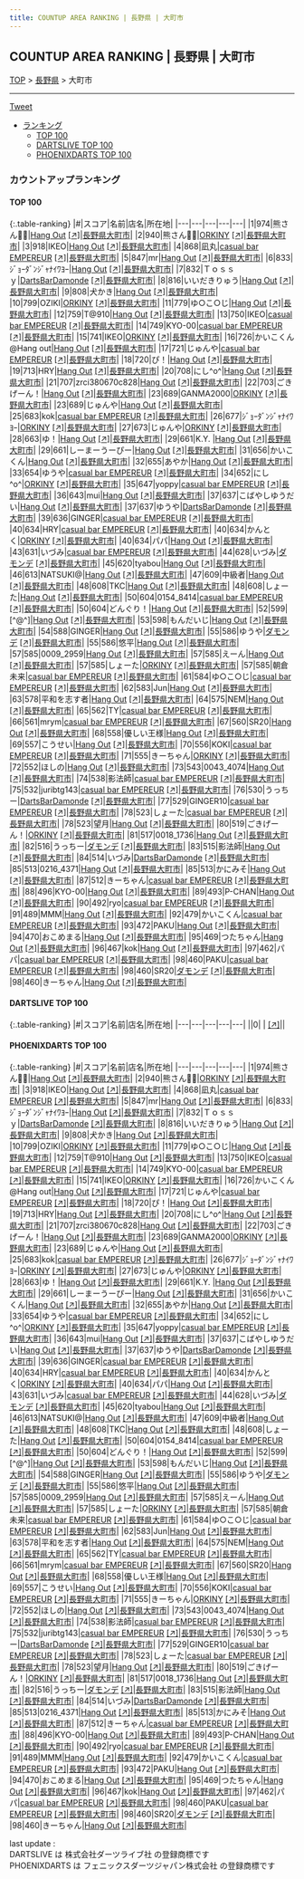 ```yaml
---
title: COUNTUP AREA RANKING | 長野県 | 大町市
---
```

## COUNTUP AREA RANKING | 長野県 | 大町市

[TOP](/darts/rank/) > [長野県](/darts/rank/長野県/) > 大町市

___

<a href="https://twitter.com/share?ref_src=twsrc%5Etfw" data-text="COUNTUP AREA RANKING | 長野県大町市" class="twitter-share-button" data-hashtags="DARTSLIVE,PHOENIXDARTS,darts,ダーツ" data-show-count="false">Tweet</a>

* [ランキング](#カウントアップランキング)
    * [TOP 100](#top-100)
    * [DARTSLIVE TOP 100](#dartslive-top-100)
    * [PHOENIXDARTS TOP 100](#phoenixdarts-top-100)

### カウントアップランキング

#### TOP 100



{:.table-ranking}
|#|スコア|名前|店名|所在地|
|---|---|---|---|---|
|1|974|<span class="rank-name-pd">熊さん🐼🐾</span>|<a href="/darts/rank/shops/82305.html">Hang Out</a> <a href="https://vs.phoenixdarts.com/jp/shop/shopDetailInfo/s_82305?s_seq=82305">[↗]</a>|<a href="/darts/rank/長野県/大町市">長野県大町市</a>|
|2|940|<span class="rank-name-pd">熊さん🐼🐾</span>|<a href="/darts/rank/shops/82305.html">ORKINY</a> <a href="https://vs.phoenixdarts.com/jp/shop/shopDetailInfo/s_82305?s_seq=82305">[↗]</a>|<a href="/darts/rank/長野県/大町市">長野県大町市</a>|
|3|918|<span class="rank-name-pd">IKEO</span>|<a href="/darts/rank/shops/82305.html">Hang Out</a> <a href="https://vs.phoenixdarts.com/jp/shop/shopDetailInfo/s_82305?s_seq=82305">[↗]</a>|<a href="/darts/rank/長野県/大町市">長野県大町市</a>|
|4|868|<span class="rank-name-pd">凪丸</span>|<a href="/darts/rank/shops/88923.html">casual bar EMPEREUR</a> <a href="https://vs.phoenixdarts.com/jp/shop/shopDetailInfo/s_88923?s_seq=88923">[↗]</a>|<a href="/darts/rank/長野県/大町市">長野県大町市</a>|
|5|847|<span class="rank-name-pd">mr</span>|<a href="/darts/rank/shops/82305.html">Hang Out</a> <a href="https://vs.phoenixdarts.com/jp/shop/shopDetailInfo/s_82305?s_seq=82305">[↗]</a>|<a href="/darts/rank/長野県/大町市">長野県大町市</a>|
|6|833|<span class="rank-name-pd">ｼﾞｮｰﾀﾞﾝｼﾞｬﾅｲﾜﾖｰ</span>|<a href="/darts/rank/shops/82305.html">Hang Out</a> <a href="https://vs.phoenixdarts.com/jp/shop/shopDetailInfo/s_82305?s_seq=82305">[↗]</a>|<a href="/darts/rank/長野県/大町市">長野県大町市</a>|
|7|832|<span class="rank-name-pd">Ｔｏｓｓｙ</span>|<a href="/darts/rank/shops/8681.html">DartsBarDamonde</a> <a href="https://vs.phoenixdarts.com/jp/shop/shopDetailInfo/s_8681?s_seq=8681">[↗]</a>|<a href="/darts/rank/長野県/大町市">長野県大町市</a>|
|8|816|<span class="rank-name-pd">いいだきりゅう</span>|<a href="/darts/rank/shops/82305.html">Hang Out</a> <a href="https://vs.phoenixdarts.com/jp/shop/shopDetailInfo/s_82305?s_seq=82305">[↗]</a>|<a href="/darts/rank/長野県/大町市">長野県大町市</a>|
|9|808|<span class="rank-name-pd">犬かき</span>|<a href="/darts/rank/shops/82305.html">Hang Out</a> <a href="https://vs.phoenixdarts.com/jp/shop/shopDetailInfo/s_82305?s_seq=82305">[↗]</a>|<a href="/darts/rank/長野県/大町市">長野県大町市</a>|
|10|799|<span class="rank-name-pd">OZIKI</span>|<a href="/darts/rank/shops/82305.html">ORKINY</a> <a href="https://vs.phoenixdarts.com/jp/shop/shopDetailInfo/s_82305?s_seq=82305">[↗]</a>|<a href="/darts/rank/長野県/大町市">長野県大町市</a>|
|11|779|<span class="rank-name-pd">ゆ○こ○じ</span>|<a href="/darts/rank/shops/82305.html">Hang Out</a> <a href="https://vs.phoenixdarts.com/jp/shop/shopDetailInfo/s_82305?s_seq=82305">[↗]</a>|<a href="/darts/rank/長野県/大町市">長野県大町市</a>|
|12|759|<span class="rank-name-pd">T@910</span>|<a href="/darts/rank/shops/82305.html">Hang Out</a> <a href="https://vs.phoenixdarts.com/jp/shop/shopDetailInfo/s_82305?s_seq=82305">[↗]</a>|<a href="/darts/rank/長野県/大町市">長野県大町市</a>|
|13|750|<span class="rank-name-pd">IKEO</span>|<a href="/darts/rank/shops/88923.html">casual bar EMPEREUR</a> <a href="https://vs.phoenixdarts.com/jp/shop/shopDetailInfo/s_88923?s_seq=88923">[↗]</a>|<a href="/darts/rank/長野県/大町市">長野県大町市</a>|
|14|749|<span class="rank-name-pd">KYO-00</span>|<a href="/darts/rank/shops/88923.html">casual bar EMPEREUR</a> <a href="https://vs.phoenixdarts.com/jp/shop/shopDetailInfo/s_88923?s_seq=88923">[↗]</a>|<a href="/darts/rank/長野県/大町市">長野県大町市</a>|
|15|741|<span class="rank-name-pd">IKEO</span>|<a href="/darts/rank/shops/82305.html">ORKINY</a> <a href="https://vs.phoenixdarts.com/jp/shop/shopDetailInfo/s_82305?s_seq=82305">[↗]</a>|<a href="/darts/rank/長野県/大町市">長野県大町市</a>|
|16|726|<span class="rank-name-pd">かいこくん@Hang out</span>|<a href="/darts/rank/shops/82305.html">Hang Out</a> <a href="https://vs.phoenixdarts.com/jp/shop/shopDetailInfo/s_82305?s_seq=82305">[↗]</a>|<a href="/darts/rank/長野県/大町市">長野県大町市</a>|
|17|721|<span class="rank-name-pd">じゅんや</span>|<a href="/darts/rank/shops/88923.html">casual bar EMPEREUR</a> <a href="https://vs.phoenixdarts.com/jp/shop/shopDetailInfo/s_88923?s_seq=88923">[↗]</a>|<a href="/darts/rank/長野県/大町市">長野県大町市</a>|
|18|720|<span class="rank-name-pd">ぴ！</span>|<a href="/darts/rank/shops/82305.html">Hang Out</a> <a href="https://vs.phoenixdarts.com/jp/shop/shopDetailInfo/s_82305?s_seq=82305">[↗]</a>|<a href="/darts/rank/長野県/大町市">長野県大町市</a>|
|19|713|<span class="rank-name-pd">HRY</span>|<a href="/darts/rank/shops/82305.html">Hang Out</a> <a href="https://vs.phoenixdarts.com/jp/shop/shopDetailInfo/s_82305?s_seq=82305">[↗]</a>|<a href="/darts/rank/長野県/大町市">長野県大町市</a>|
|20|708|<span class="rank-name-pd">にし^o^</span>|<a href="/darts/rank/shops/82305.html">Hang Out</a> <a href="https://vs.phoenixdarts.com/jp/shop/shopDetailInfo/s_82305?s_seq=82305">[↗]</a>|<a href="/darts/rank/長野県/大町市">長野県大町市</a>|
|21|707|<span class="rank-name-pd">zrci380670c828</span>|<a href="/darts/rank/shops/82305.html">Hang Out</a> <a href="https://vs.phoenixdarts.com/jp/shop/shopDetailInfo/s_82305?s_seq=82305">[↗]</a>|<a href="/darts/rank/長野県/大町市">長野県大町市</a>|
|22|703|<span class="rank-name-pd">ごきげーん！</span>|<a href="/darts/rank/shops/82305.html">Hang Out</a> <a href="https://vs.phoenixdarts.com/jp/shop/shopDetailInfo/s_82305?s_seq=82305">[↗]</a>|<a href="/darts/rank/長野県/大町市">長野県大町市</a>|
|23|689|<span class="rank-name-pd">GANMA2000</span>|<a href="/darts/rank/shops/82305.html">ORKINY</a> <a href="https://vs.phoenixdarts.com/jp/shop/shopDetailInfo/s_82305?s_seq=82305">[↗]</a>|<a href="/darts/rank/長野県/大町市">長野県大町市</a>|
|23|689|<span class="rank-name-pd">じゅんや</span>|<a href="/darts/rank/shops/82305.html">Hang Out</a> <a href="https://vs.phoenixdarts.com/jp/shop/shopDetailInfo/s_82305?s_seq=82305">[↗]</a>|<a href="/darts/rank/長野県/大町市">長野県大町市</a>|
|25|683|<span class="rank-name-pd">kok</span>|<a href="/darts/rank/shops/88923.html">casual bar EMPEREUR</a> <a href="https://vs.phoenixdarts.com/jp/shop/shopDetailInfo/s_88923?s_seq=88923">[↗]</a>|<a href="/darts/rank/長野県/大町市">長野県大町市</a>|
|26|677|<span class="rank-name-pd">ｼﾞｮｰﾀﾞﾝｼﾞｬﾅｲﾜﾖｰ</span>|<a href="/darts/rank/shops/82305.html">ORKINY</a> <a href="https://vs.phoenixdarts.com/jp/shop/shopDetailInfo/s_82305?s_seq=82305">[↗]</a>|<a href="/darts/rank/長野県/大町市">長野県大町市</a>|
|27|673|<span class="rank-name-pd">じゅんや</span>|<a href="/darts/rank/shops/82305.html">ORKINY</a> <a href="https://vs.phoenixdarts.com/jp/shop/shopDetailInfo/s_82305?s_seq=82305">[↗]</a>|<a href="/darts/rank/長野県/大町市">長野県大町市</a>|
|28|663|<span class="rank-name-pd">ゆ！</span>|<a href="/darts/rank/shops/82305.html">Hang Out</a> <a href="https://vs.phoenixdarts.com/jp/shop/shopDetailInfo/s_82305?s_seq=82305">[↗]</a>|<a href="/darts/rank/長野県/大町市">長野県大町市</a>|
|29|661|<span class="rank-name-pd">K.Y.  </span>|<a href="/darts/rank/shops/82305.html">Hang Out</a> <a href="https://vs.phoenixdarts.com/jp/shop/shopDetailInfo/s_82305?s_seq=82305">[↗]</a>|<a href="/darts/rank/長野県/大町市">長野県大町市</a>|
|29|661|<span class="rank-name-pd">しーまーうーぴー</span>|<a href="/darts/rank/shops/82305.html">Hang Out</a> <a href="https://vs.phoenixdarts.com/jp/shop/shopDetailInfo/s_82305?s_seq=82305">[↗]</a>|<a href="/darts/rank/長野県/大町市">長野県大町市</a>|
|31|656|<span class="rank-name-pd">かいこくん</span>|<a href="/darts/rank/shops/82305.html">Hang Out</a> <a href="https://vs.phoenixdarts.com/jp/shop/shopDetailInfo/s_82305?s_seq=82305">[↗]</a>|<a href="/darts/rank/長野県/大町市">長野県大町市</a>|
|32|655|<span class="rank-name-pd">あやか</span>|<a href="/darts/rank/shops/82305.html">Hang Out</a> <a href="https://vs.phoenixdarts.com/jp/shop/shopDetailInfo/s_82305?s_seq=82305">[↗]</a>|<a href="/darts/rank/長野県/大町市">長野県大町市</a>|
|33|654|<span class="rank-name-pd">ゆうや</span>|<a href="/darts/rank/shops/88923.html">casual bar EMPEREUR</a> <a href="https://vs.phoenixdarts.com/jp/shop/shopDetailInfo/s_88923?s_seq=88923">[↗]</a>|<a href="/darts/rank/長野県/大町市">長野県大町市</a>|
|34|652|<span class="rank-name-pd">にし^o^</span>|<a href="/darts/rank/shops/82305.html">ORKINY</a> <a href="https://vs.phoenixdarts.com/jp/shop/shopDetailInfo/s_82305?s_seq=82305">[↗]</a>|<a href="/darts/rank/長野県/大町市">長野県大町市</a>|
|35|647|<span class="rank-name-pd">yoppy</span>|<a href="/darts/rank/shops/88923.html">casual bar EMPEREUR</a> <a href="https://vs.phoenixdarts.com/jp/shop/shopDetailInfo/s_88923?s_seq=88923">[↗]</a>|<a href="/darts/rank/長野県/大町市">長野県大町市</a>|
|36|643|<span class="rank-name-pd">mui</span>|<a href="/darts/rank/shops/82305.html">Hang Out</a> <a href="https://vs.phoenixdarts.com/jp/shop/shopDetailInfo/s_82305?s_seq=82305">[↗]</a>|<a href="/darts/rank/長野県/大町市">長野県大町市</a>|
|37|637|<span class="rank-name-pd">こばやしゆうだい</span>|<a href="/darts/rank/shops/82305.html">Hang Out</a> <a href="https://vs.phoenixdarts.com/jp/shop/shopDetailInfo/s_82305?s_seq=82305">[↗]</a>|<a href="/darts/rank/長野県/大町市">長野県大町市</a>|
|37|637|<span class="rank-name-pd">ゆうや</span>|<a href="/darts/rank/shops/8681.html">DartsBarDamonde</a> <a href="https://vs.phoenixdarts.com/jp/shop/shopDetailInfo/s_8681?s_seq=8681">[↗]</a>|<a href="/darts/rank/長野県/大町市">長野県大町市</a>|
|39|636|<span class="rank-name-pd">GINGER</span>|<a href="/darts/rank/shops/88923.html">casual bar EMPEREUR</a> <a href="https://vs.phoenixdarts.com/jp/shop/shopDetailInfo/s_88923?s_seq=88923">[↗]</a>|<a href="/darts/rank/長野県/大町市">長野県大町市</a>|
|40|634|<span class="rank-name-pd">HRY</span>|<a href="/darts/rank/shops/88923.html">casual bar EMPEREUR</a> <a href="https://vs.phoenixdarts.com/jp/shop/shopDetailInfo/s_88923?s_seq=88923">[↗]</a>|<a href="/darts/rank/長野県/大町市">長野県大町市</a>|
|40|634|<span class="rank-name-pd">かんとく</span>|<a href="/darts/rank/shops/82305.html">ORKINY</a> <a href="https://vs.phoenixdarts.com/jp/shop/shopDetailInfo/s_82305?s_seq=82305">[↗]</a>|<a href="/darts/rank/長野県/大町市">長野県大町市</a>|
|40|634|<span class="rank-name-pd">パパ</span>|<a href="/darts/rank/shops/82305.html">Hang Out</a> <a href="https://vs.phoenixdarts.com/jp/shop/shopDetailInfo/s_82305?s_seq=82305">[↗]</a>|<a href="/darts/rank/長野県/大町市">長野県大町市</a>|
|43|631|<span class="rank-name-pd">いづみ</span>|<a href="/darts/rank/shops/88923.html">casual bar EMPEREUR</a> <a href="https://vs.phoenixdarts.com/jp/shop/shopDetailInfo/s_88923?s_seq=88923">[↗]</a>|<a href="/darts/rank/長野県/大町市">長野県大町市</a>|
|44|628|<span class="rank-name-pd">いづみ</span>|<a href="/darts/rank/shops/8681.html">ダモンデ</a> <a href="https://vs.phoenixdarts.com/jp/shop/shopDetailInfo/s_8681?s_seq=8681">[↗]</a>|<a href="/darts/rank/長野県/大町市">長野県大町市</a>|
|45|620|<span class="rank-name-pd">tyabou</span>|<a href="/darts/rank/shops/82305.html">Hang Out</a> <a href="https://vs.phoenixdarts.com/jp/shop/shopDetailInfo/s_82305?s_seq=82305">[↗]</a>|<a href="/darts/rank/長野県/大町市">長野県大町市</a>|
|46|613|<span class="rank-name-pd">NATSUKI@</span>|<a href="/darts/rank/shops/82305.html">Hang Out</a> <a href="https://vs.phoenixdarts.com/jp/shop/shopDetailInfo/s_82305?s_seq=82305">[↗]</a>|<a href="/darts/rank/長野県/大町市">長野県大町市</a>|
|47|609|<span class="rank-name-pd">中級者</span>|<a href="/darts/rank/shops/82305.html">Hang Out</a> <a href="https://vs.phoenixdarts.com/jp/shop/shopDetailInfo/s_82305?s_seq=82305">[↗]</a>|<a href="/darts/rank/長野県/大町市">長野県大町市</a>|
|48|608|<span class="rank-name-pd">TKC</span>|<a href="/darts/rank/shops/82305.html">Hang Out</a> <a href="https://vs.phoenixdarts.com/jp/shop/shopDetailInfo/s_82305?s_seq=82305">[↗]</a>|<a href="/darts/rank/長野県/大町市">長野県大町市</a>|
|48|608|<span class="rank-name-pd">しょーた</span>|<a href="/darts/rank/shops/82305.html">Hang Out</a> <a href="https://vs.phoenixdarts.com/jp/shop/shopDetailInfo/s_82305?s_seq=82305">[↗]</a>|<a href="/darts/rank/長野県/大町市">長野県大町市</a>|
|50|604|<span class="rank-name-pd">0154_8414</span>|<a href="/darts/rank/shops/88923.html">casual bar EMPEREUR</a> <a href="https://vs.phoenixdarts.com/jp/shop/shopDetailInfo/s_88923?s_seq=88923">[↗]</a>|<a href="/darts/rank/長野県/大町市">長野県大町市</a>|
|50|604|<span class="rank-name-pd">どんぐり！</span>|<a href="/darts/rank/shops/82305.html">Hang Out</a> <a href="https://vs.phoenixdarts.com/jp/shop/shopDetailInfo/s_82305?s_seq=82305">[↗]</a>|<a href="/darts/rank/長野県/大町市">長野県大町市</a>|
|52|599|<span class="rank-name-pd">  [^@^]</span>|<a href="/darts/rank/shops/82305.html">Hang Out</a> <a href="https://vs.phoenixdarts.com/jp/shop/shopDetailInfo/s_82305?s_seq=82305">[↗]</a>|<a href="/darts/rank/長野県/大町市">長野県大町市</a>|
|53|598|<span class="rank-name-pd">もんだいじ</span>|<a href="/darts/rank/shops/82305.html">Hang Out</a> <a href="https://vs.phoenixdarts.com/jp/shop/shopDetailInfo/s_82305?s_seq=82305">[↗]</a>|<a href="/darts/rank/長野県/大町市">長野県大町市</a>|
|54|588|<span class="rank-name-pd">GINGER</span>|<a href="/darts/rank/shops/82305.html">Hang Out</a> <a href="https://vs.phoenixdarts.com/jp/shop/shopDetailInfo/s_82305?s_seq=82305">[↗]</a>|<a href="/darts/rank/長野県/大町市">長野県大町市</a>|
|55|586|<span class="rank-name-pd">ゆうや</span>|<a href="/darts/rank/shops/8681.html">ダモンデ</a> <a href="https://vs.phoenixdarts.com/jp/shop/shopDetailInfo/s_8681?s_seq=8681">[↗]</a>|<a href="/darts/rank/長野県/大町市">長野県大町市</a>|
|55|586|<span class="rank-name-pd">悠平</span>|<a href="/darts/rank/shops/82305.html">Hang Out</a> <a href="https://vs.phoenixdarts.com/jp/shop/shopDetailInfo/s_82305?s_seq=82305">[↗]</a>|<a href="/darts/rank/長野県/大町市">長野県大町市</a>|
|57|585|<span class="rank-name-pd">0009_2959</span>|<a href="/darts/rank/shops/82305.html">Hang Out</a> <a href="https://vs.phoenixdarts.com/jp/shop/shopDetailInfo/s_82305?s_seq=82305">[↗]</a>|<a href="/darts/rank/長野県/大町市">長野県大町市</a>|
|57|585|<span class="rank-name-pd">えーん</span>|<a href="/darts/rank/shops/82305.html">Hang Out</a> <a href="https://vs.phoenixdarts.com/jp/shop/shopDetailInfo/s_82305?s_seq=82305">[↗]</a>|<a href="/darts/rank/長野県/大町市">長野県大町市</a>|
|57|585|<span class="rank-name-pd">しょーた</span>|<a href="/darts/rank/shops/82305.html">ORKINY</a> <a href="https://vs.phoenixdarts.com/jp/shop/shopDetailInfo/s_82305?s_seq=82305">[↗]</a>|<a href="/darts/rank/長野県/大町市">長野県大町市</a>|
|57|585|<span class="rank-name-pd">朝倉未来</span>|<a href="/darts/rank/shops/88923.html">casual bar EMPEREUR</a> <a href="https://vs.phoenixdarts.com/jp/shop/shopDetailInfo/s_88923?s_seq=88923">[↗]</a>|<a href="/darts/rank/長野県/大町市">長野県大町市</a>|
|61|584|<span class="rank-name-pd">ゆ○こ○じ</span>|<a href="/darts/rank/shops/88923.html">casual bar EMPEREUR</a> <a href="https://vs.phoenixdarts.com/jp/shop/shopDetailInfo/s_88923?s_seq=88923">[↗]</a>|<a href="/darts/rank/長野県/大町市">長野県大町市</a>|
|62|583|<span class="rank-name-pd">Jun</span>|<a href="/darts/rank/shops/82305.html">Hang Out</a> <a href="https://vs.phoenixdarts.com/jp/shop/shopDetailInfo/s_82305?s_seq=82305">[↗]</a>|<a href="/darts/rank/長野県/大町市">長野県大町市</a>|
|63|578|<span class="rank-name-pd">平和を志す者</span>|<a href="/darts/rank/shops/82305.html">Hang Out</a> <a href="https://vs.phoenixdarts.com/jp/shop/shopDetailInfo/s_82305?s_seq=82305">[↗]</a>|<a href="/darts/rank/長野県/大町市">長野県大町市</a>|
|64|575|<span class="rank-name-pd">NEM</span>|<a href="/darts/rank/shops/82305.html">Hang Out</a> <a href="https://vs.phoenixdarts.com/jp/shop/shopDetailInfo/s_82305?s_seq=82305">[↗]</a>|<a href="/darts/rank/長野県/大町市">長野県大町市</a>|
|65|562|<span class="rank-name-pd">TY</span>|<a href="/darts/rank/shops/88923.html">casual bar EMPEREUR</a> <a href="https://vs.phoenixdarts.com/jp/shop/shopDetailInfo/s_88923?s_seq=88923">[↗]</a>|<a href="/darts/rank/長野県/大町市">長野県大町市</a>|
|66|561|<span class="rank-name-pd">mrym</span>|<a href="/darts/rank/shops/88923.html">casual bar EMPEREUR</a> <a href="https://vs.phoenixdarts.com/jp/shop/shopDetailInfo/s_88923?s_seq=88923">[↗]</a>|<a href="/darts/rank/長野県/大町市">長野県大町市</a>|
|67|560|<span class="rank-name-pd">SR20</span>|<a href="/darts/rank/shops/82305.html">Hang Out</a> <a href="https://vs.phoenixdarts.com/jp/shop/shopDetailInfo/s_82305?s_seq=82305">[↗]</a>|<a href="/darts/rank/長野県/大町市">長野県大町市</a>|
|68|558|<span class="rank-name-pd">優しい王様</span>|<a href="/darts/rank/shops/82305.html">Hang Out</a> <a href="https://vs.phoenixdarts.com/jp/shop/shopDetailInfo/s_82305?s_seq=82305">[↗]</a>|<a href="/darts/rank/長野県/大町市">長野県大町市</a>|
|69|557|<span class="rank-name-pd">こうせい</span>|<a href="/darts/rank/shops/82305.html">Hang Out</a> <a href="https://vs.phoenixdarts.com/jp/shop/shopDetailInfo/s_82305?s_seq=82305">[↗]</a>|<a href="/darts/rank/長野県/大町市">長野県大町市</a>|
|70|556|<span class="rank-name-pd">KOKI</span>|<a href="/darts/rank/shops/88923.html">casual bar EMPEREUR</a> <a href="https://vs.phoenixdarts.com/jp/shop/shopDetailInfo/s_88923?s_seq=88923">[↗]</a>|<a href="/darts/rank/長野県/大町市">長野県大町市</a>|
|71|555|<span class="rank-name-pd">きーちゃん</span>|<a href="/darts/rank/shops/82305.html">ORKINY</a> <a href="https://vs.phoenixdarts.com/jp/shop/shopDetailInfo/s_82305?s_seq=82305">[↗]</a>|<a href="/darts/rank/長野県/大町市">長野県大町市</a>|
|72|552|<span class="rank-name-pd">ほしの</span>|<a href="/darts/rank/shops/82305.html">Hang Out</a> <a href="https://vs.phoenixdarts.com/jp/shop/shopDetailInfo/s_82305?s_seq=82305">[↗]</a>|<a href="/darts/rank/長野県/大町市">長野県大町市</a>|
|73|543|<span class="rank-name-pd">0043_4074</span>|<a href="/darts/rank/shops/82305.html">Hang Out</a> <a href="https://vs.phoenixdarts.com/jp/shop/shopDetailInfo/s_82305?s_seq=82305">[↗]</a>|<a href="/darts/rank/長野県/大町市">長野県大町市</a>|
|74|538|<span class="rank-name-pd">影法師</span>|<a href="/darts/rank/shops/88923.html">casual bar EMPEREUR</a> <a href="https://vs.phoenixdarts.com/jp/shop/shopDetailInfo/s_88923?s_seq=88923">[↗]</a>|<a href="/darts/rank/長野県/大町市">長野県大町市</a>|
|75|532|<span class="rank-name-pd">juribtg143</span>|<a href="/darts/rank/shops/88923.html">casual bar EMPEREUR</a> <a href="https://vs.phoenixdarts.com/jp/shop/shopDetailInfo/s_88923?s_seq=88923">[↗]</a>|<a href="/darts/rank/長野県/大町市">長野県大町市</a>|
|76|530|<span class="rank-name-pd">うっちー</span>|<a href="/darts/rank/shops/8681.html">DartsBarDamonde</a> <a href="https://vs.phoenixdarts.com/jp/shop/shopDetailInfo/s_8681?s_seq=8681">[↗]</a>|<a href="/darts/rank/長野県/大町市">長野県大町市</a>|
|77|529|<span class="rank-name-pd">GINGER10</span>|<a href="/darts/rank/shops/88923.html">casual bar EMPEREUR</a> <a href="https://vs.phoenixdarts.com/jp/shop/shopDetailInfo/s_88923?s_seq=88923">[↗]</a>|<a href="/darts/rank/長野県/大町市">長野県大町市</a>|
|78|523|<span class="rank-name-pd">しょーた</span>|<a href="/darts/rank/shops/88923.html">casual bar EMPEREUR</a> <a href="https://vs.phoenixdarts.com/jp/shop/shopDetailInfo/s_88923?s_seq=88923">[↗]</a>|<a href="/darts/rank/長野県/大町市">長野県大町市</a>|
|78|523|<span class="rank-name-pd">望月</span>|<a href="/darts/rank/shops/82305.html">Hang Out</a> <a href="https://vs.phoenixdarts.com/jp/shop/shopDetailInfo/s_82305?s_seq=82305">[↗]</a>|<a href="/darts/rank/長野県/大町市">長野県大町市</a>|
|80|519|<span class="rank-name-pd">ごきげーん！</span>|<a href="/darts/rank/shops/82305.html">ORKINY</a> <a href="https://vs.phoenixdarts.com/jp/shop/shopDetailInfo/s_82305?s_seq=82305">[↗]</a>|<a href="/darts/rank/長野県/大町市">長野県大町市</a>|
|81|517|<span class="rank-name-pd">0018_1736</span>|<a href="/darts/rank/shops/82305.html">Hang Out</a> <a href="https://vs.phoenixdarts.com/jp/shop/shopDetailInfo/s_82305?s_seq=82305">[↗]</a>|<a href="/darts/rank/長野県/大町市">長野県大町市</a>|
|82|516|<span class="rank-name-pd">うっちー</span>|<a href="/darts/rank/shops/8681.html">ダモンデ</a> <a href="https://vs.phoenixdarts.com/jp/shop/shopDetailInfo/s_8681?s_seq=8681">[↗]</a>|<a href="/darts/rank/長野県/大町市">長野県大町市</a>|
|83|515|<span class="rank-name-pd">影法師</span>|<a href="/darts/rank/shops/82305.html">Hang Out</a> <a href="https://vs.phoenixdarts.com/jp/shop/shopDetailInfo/s_82305?s_seq=82305">[↗]</a>|<a href="/darts/rank/長野県/大町市">長野県大町市</a>|
|84|514|<span class="rank-name-pd">いづみ</span>|<a href="/darts/rank/shops/8681.html">DartsBarDamonde</a> <a href="https://vs.phoenixdarts.com/jp/shop/shopDetailInfo/s_8681?s_seq=8681">[↗]</a>|<a href="/darts/rank/長野県/大町市">長野県大町市</a>|
|85|513|<span class="rank-name-pd">0216_4371</span>|<a href="/darts/rank/shops/82305.html">Hang Out</a> <a href="https://vs.phoenixdarts.com/jp/shop/shopDetailInfo/s_82305?s_seq=82305">[↗]</a>|<a href="/darts/rank/長野県/大町市">長野県大町市</a>|
|85|513|<span class="rank-name-pd">かにみそ</span>|<a href="/darts/rank/shops/82305.html">Hang Out</a> <a href="https://vs.phoenixdarts.com/jp/shop/shopDetailInfo/s_82305?s_seq=82305">[↗]</a>|<a href="/darts/rank/長野県/大町市">長野県大町市</a>|
|87|512|<span class="rank-name-pd">きーちゃん</span>|<a href="/darts/rank/shops/88923.html">casual bar EMPEREUR</a> <a href="https://vs.phoenixdarts.com/jp/shop/shopDetailInfo/s_88923?s_seq=88923">[↗]</a>|<a href="/darts/rank/長野県/大町市">長野県大町市</a>|
|88|496|<span class="rank-name-pd">KYO-00</span>|<a href="/darts/rank/shops/82305.html">Hang Out</a> <a href="https://vs.phoenixdarts.com/jp/shop/shopDetailInfo/s_82305?s_seq=82305">[↗]</a>|<a href="/darts/rank/長野県/大町市">長野県大町市</a>|
|89|493|<span class="rank-name-pd">P-CHAN</span>|<a href="/darts/rank/shops/82305.html">Hang Out</a> <a href="https://vs.phoenixdarts.com/jp/shop/shopDetailInfo/s_82305?s_seq=82305">[↗]</a>|<a href="/darts/rank/長野県/大町市">長野県大町市</a>|
|90|492|<span class="rank-name-pd">ryo</span>|<a href="/darts/rank/shops/88923.html">casual bar EMPEREUR</a> <a href="https://vs.phoenixdarts.com/jp/shop/shopDetailInfo/s_88923?s_seq=88923">[↗]</a>|<a href="/darts/rank/長野県/大町市">長野県大町市</a>|
|91|489|<span class="rank-name-pd">MMM</span>|<a href="/darts/rank/shops/82305.html">Hang Out</a> <a href="https://vs.phoenixdarts.com/jp/shop/shopDetailInfo/s_82305?s_seq=82305">[↗]</a>|<a href="/darts/rank/長野県/大町市">長野県大町市</a>|
|92|479|<span class="rank-name-pd">かいこくん</span>|<a href="/darts/rank/shops/88923.html">casual bar EMPEREUR</a> <a href="https://vs.phoenixdarts.com/jp/shop/shopDetailInfo/s_88923?s_seq=88923">[↗]</a>|<a href="/darts/rank/長野県/大町市">長野県大町市</a>|
|93|472|<span class="rank-name-pd">PAKU</span>|<a href="/darts/rank/shops/82305.html">Hang Out</a> <a href="https://vs.phoenixdarts.com/jp/shop/shopDetailInfo/s_82305?s_seq=82305">[↗]</a>|<a href="/darts/rank/長野県/大町市">長野県大町市</a>|
|94|470|<span class="rank-name-pd">おこめまる</span>|<a href="/darts/rank/shops/82305.html">Hang Out</a> <a href="https://vs.phoenixdarts.com/jp/shop/shopDetailInfo/s_82305?s_seq=82305">[↗]</a>|<a href="/darts/rank/長野県/大町市">長野県大町市</a>|
|95|469|<span class="rank-name-pd">つたちゃん</span>|<a href="/darts/rank/shops/82305.html">Hang Out</a> <a href="https://vs.phoenixdarts.com/jp/shop/shopDetailInfo/s_82305?s_seq=82305">[↗]</a>|<a href="/darts/rank/長野県/大町市">長野県大町市</a>|
|96|467|<span class="rank-name-pd">kok</span>|<a href="/darts/rank/shops/82305.html">Hang Out</a> <a href="https://vs.phoenixdarts.com/jp/shop/shopDetailInfo/s_82305?s_seq=82305">[↗]</a>|<a href="/darts/rank/長野県/大町市">長野県大町市</a>|
|97|462|<span class="rank-name-pd">パパ</span>|<a href="/darts/rank/shops/88923.html">casual bar EMPEREUR</a> <a href="https://vs.phoenixdarts.com/jp/shop/shopDetailInfo/s_88923?s_seq=88923">[↗]</a>|<a href="/darts/rank/長野県/大町市">長野県大町市</a>|
|98|460|<span class="rank-name-pd">PAKU</span>|<a href="/darts/rank/shops/88923.html">casual bar EMPEREUR</a> <a href="https://vs.phoenixdarts.com/jp/shop/shopDetailInfo/s_88923?s_seq=88923">[↗]</a>|<a href="/darts/rank/長野県/大町市">長野県大町市</a>|
|98|460|<span class="rank-name-pd">SR20</span>|<a href="/darts/rank/shops/8681.html">ダモンデ</a> <a href="https://vs.phoenixdarts.com/jp/shop/shopDetailInfo/s_8681?s_seq=8681">[↗]</a>|<a href="/darts/rank/長野県/大町市">長野県大町市</a>|
|98|460|<span class="rank-name-pd">きーちゃん</span>|<a href="/darts/rank/shops/82305.html">Hang Out</a> <a href="https://vs.phoenixdarts.com/jp/shop/shopDetailInfo/s_82305?s_seq=82305">[↗]</a>|<a href="/darts/rank/長野県/大町市">長野県大町市</a>|


#### DARTSLIVE TOP 100



{:.table-ranking}
|#|スコア|名前|店名|所在地|
|---|---|---|---|---|
||0|<span class="rank-name-dl"> </span>|<a href="/darts/rank/shops/.html"></a> <a href="">[↗]</a>|<a href="/darts/rank//"></a>|


#### PHOENIXDARTS TOP 100



{:.table-ranking}
|#|スコア|名前|店名|所在地|
|---|---|---|---|---|
|1|974|<span class="rank-name-pd">熊さん🐼🐾</span>|<a href="/darts/rank/shops/82305.html">Hang Out</a> <a href="https://vs.phoenixdarts.com/jp/shop/shopDetailInfo/s_82305?s_seq=82305">[↗]</a>|<a href="/darts/rank/長野県/大町市">長野県大町市</a>|
|2|940|<span class="rank-name-pd">熊さん🐼🐾</span>|<a href="/darts/rank/shops/82305.html">ORKINY</a> <a href="https://vs.phoenixdarts.com/jp/shop/shopDetailInfo/s_82305?s_seq=82305">[↗]</a>|<a href="/darts/rank/長野県/大町市">長野県大町市</a>|
|3|918|<span class="rank-name-pd">IKEO</span>|<a href="/darts/rank/shops/82305.html">Hang Out</a> <a href="https://vs.phoenixdarts.com/jp/shop/shopDetailInfo/s_82305?s_seq=82305">[↗]</a>|<a href="/darts/rank/長野県/大町市">長野県大町市</a>|
|4|868|<span class="rank-name-pd">凪丸</span>|<a href="/darts/rank/shops/88923.html">casual bar EMPEREUR</a> <a href="https://vs.phoenixdarts.com/jp/shop/shopDetailInfo/s_88923?s_seq=88923">[↗]</a>|<a href="/darts/rank/長野県/大町市">長野県大町市</a>|
|5|847|<span class="rank-name-pd">mr</span>|<a href="/darts/rank/shops/82305.html">Hang Out</a> <a href="https://vs.phoenixdarts.com/jp/shop/shopDetailInfo/s_82305?s_seq=82305">[↗]</a>|<a href="/darts/rank/長野県/大町市">長野県大町市</a>|
|6|833|<span class="rank-name-pd">ｼﾞｮｰﾀﾞﾝｼﾞｬﾅｲﾜﾖｰ</span>|<a href="/darts/rank/shops/82305.html">Hang Out</a> <a href="https://vs.phoenixdarts.com/jp/shop/shopDetailInfo/s_82305?s_seq=82305">[↗]</a>|<a href="/darts/rank/長野県/大町市">長野県大町市</a>|
|7|832|<span class="rank-name-pd">Ｔｏｓｓｙ</span>|<a href="/darts/rank/shops/8681.html">DartsBarDamonde</a> <a href="https://vs.phoenixdarts.com/jp/shop/shopDetailInfo/s_8681?s_seq=8681">[↗]</a>|<a href="/darts/rank/長野県/大町市">長野県大町市</a>|
|8|816|<span class="rank-name-pd">いいだきりゅう</span>|<a href="/darts/rank/shops/82305.html">Hang Out</a> <a href="https://vs.phoenixdarts.com/jp/shop/shopDetailInfo/s_82305?s_seq=82305">[↗]</a>|<a href="/darts/rank/長野県/大町市">長野県大町市</a>|
|9|808|<span class="rank-name-pd">犬かき</span>|<a href="/darts/rank/shops/82305.html">Hang Out</a> <a href="https://vs.phoenixdarts.com/jp/shop/shopDetailInfo/s_82305?s_seq=82305">[↗]</a>|<a href="/darts/rank/長野県/大町市">長野県大町市</a>|
|10|799|<span class="rank-name-pd">OZIKI</span>|<a href="/darts/rank/shops/82305.html">ORKINY</a> <a href="https://vs.phoenixdarts.com/jp/shop/shopDetailInfo/s_82305?s_seq=82305">[↗]</a>|<a href="/darts/rank/長野県/大町市">長野県大町市</a>|
|11|779|<span class="rank-name-pd">ゆ○こ○じ</span>|<a href="/darts/rank/shops/82305.html">Hang Out</a> <a href="https://vs.phoenixdarts.com/jp/shop/shopDetailInfo/s_82305?s_seq=82305">[↗]</a>|<a href="/darts/rank/長野県/大町市">長野県大町市</a>|
|12|759|<span class="rank-name-pd">T@910</span>|<a href="/darts/rank/shops/82305.html">Hang Out</a> <a href="https://vs.phoenixdarts.com/jp/shop/shopDetailInfo/s_82305?s_seq=82305">[↗]</a>|<a href="/darts/rank/長野県/大町市">長野県大町市</a>|
|13|750|<span class="rank-name-pd">IKEO</span>|<a href="/darts/rank/shops/88923.html">casual bar EMPEREUR</a> <a href="https://vs.phoenixdarts.com/jp/shop/shopDetailInfo/s_88923?s_seq=88923">[↗]</a>|<a href="/darts/rank/長野県/大町市">長野県大町市</a>|
|14|749|<span class="rank-name-pd">KYO-00</span>|<a href="/darts/rank/shops/88923.html">casual bar EMPEREUR</a> <a href="https://vs.phoenixdarts.com/jp/shop/shopDetailInfo/s_88923?s_seq=88923">[↗]</a>|<a href="/darts/rank/長野県/大町市">長野県大町市</a>|
|15|741|<span class="rank-name-pd">IKEO</span>|<a href="/darts/rank/shops/82305.html">ORKINY</a> <a href="https://vs.phoenixdarts.com/jp/shop/shopDetailInfo/s_82305?s_seq=82305">[↗]</a>|<a href="/darts/rank/長野県/大町市">長野県大町市</a>|
|16|726|<span class="rank-name-pd">かいこくん@Hang out</span>|<a href="/darts/rank/shops/82305.html">Hang Out</a> <a href="https://vs.phoenixdarts.com/jp/shop/shopDetailInfo/s_82305?s_seq=82305">[↗]</a>|<a href="/darts/rank/長野県/大町市">長野県大町市</a>|
|17|721|<span class="rank-name-pd">じゅんや</span>|<a href="/darts/rank/shops/88923.html">casual bar EMPEREUR</a> <a href="https://vs.phoenixdarts.com/jp/shop/shopDetailInfo/s_88923?s_seq=88923">[↗]</a>|<a href="/darts/rank/長野県/大町市">長野県大町市</a>|
|18|720|<span class="rank-name-pd">ぴ！</span>|<a href="/darts/rank/shops/82305.html">Hang Out</a> <a href="https://vs.phoenixdarts.com/jp/shop/shopDetailInfo/s_82305?s_seq=82305">[↗]</a>|<a href="/darts/rank/長野県/大町市">長野県大町市</a>|
|19|713|<span class="rank-name-pd">HRY</span>|<a href="/darts/rank/shops/82305.html">Hang Out</a> <a href="https://vs.phoenixdarts.com/jp/shop/shopDetailInfo/s_82305?s_seq=82305">[↗]</a>|<a href="/darts/rank/長野県/大町市">長野県大町市</a>|
|20|708|<span class="rank-name-pd">にし^o^</span>|<a href="/darts/rank/shops/82305.html">Hang Out</a> <a href="https://vs.phoenixdarts.com/jp/shop/shopDetailInfo/s_82305?s_seq=82305">[↗]</a>|<a href="/darts/rank/長野県/大町市">長野県大町市</a>|
|21|707|<span class="rank-name-pd">zrci380670c828</span>|<a href="/darts/rank/shops/82305.html">Hang Out</a> <a href="https://vs.phoenixdarts.com/jp/shop/shopDetailInfo/s_82305?s_seq=82305">[↗]</a>|<a href="/darts/rank/長野県/大町市">長野県大町市</a>|
|22|703|<span class="rank-name-pd">ごきげーん！</span>|<a href="/darts/rank/shops/82305.html">Hang Out</a> <a href="https://vs.phoenixdarts.com/jp/shop/shopDetailInfo/s_82305?s_seq=82305">[↗]</a>|<a href="/darts/rank/長野県/大町市">長野県大町市</a>|
|23|689|<span class="rank-name-pd">GANMA2000</span>|<a href="/darts/rank/shops/82305.html">ORKINY</a> <a href="https://vs.phoenixdarts.com/jp/shop/shopDetailInfo/s_82305?s_seq=82305">[↗]</a>|<a href="/darts/rank/長野県/大町市">長野県大町市</a>|
|23|689|<span class="rank-name-pd">じゅんや</span>|<a href="/darts/rank/shops/82305.html">Hang Out</a> <a href="https://vs.phoenixdarts.com/jp/shop/shopDetailInfo/s_82305?s_seq=82305">[↗]</a>|<a href="/darts/rank/長野県/大町市">長野県大町市</a>|
|25|683|<span class="rank-name-pd">kok</span>|<a href="/darts/rank/shops/88923.html">casual bar EMPEREUR</a> <a href="https://vs.phoenixdarts.com/jp/shop/shopDetailInfo/s_88923?s_seq=88923">[↗]</a>|<a href="/darts/rank/長野県/大町市">長野県大町市</a>|
|26|677|<span class="rank-name-pd">ｼﾞｮｰﾀﾞﾝｼﾞｬﾅｲﾜﾖｰ</span>|<a href="/darts/rank/shops/82305.html">ORKINY</a> <a href="https://vs.phoenixdarts.com/jp/shop/shopDetailInfo/s_82305?s_seq=82305">[↗]</a>|<a href="/darts/rank/長野県/大町市">長野県大町市</a>|
|27|673|<span class="rank-name-pd">じゅんや</span>|<a href="/darts/rank/shops/82305.html">ORKINY</a> <a href="https://vs.phoenixdarts.com/jp/shop/shopDetailInfo/s_82305?s_seq=82305">[↗]</a>|<a href="/darts/rank/長野県/大町市">長野県大町市</a>|
|28|663|<span class="rank-name-pd">ゆ！</span>|<a href="/darts/rank/shops/82305.html">Hang Out</a> <a href="https://vs.phoenixdarts.com/jp/shop/shopDetailInfo/s_82305?s_seq=82305">[↗]</a>|<a href="/darts/rank/長野県/大町市">長野県大町市</a>|
|29|661|<span class="rank-name-pd">K.Y.  </span>|<a href="/darts/rank/shops/82305.html">Hang Out</a> <a href="https://vs.phoenixdarts.com/jp/shop/shopDetailInfo/s_82305?s_seq=82305">[↗]</a>|<a href="/darts/rank/長野県/大町市">長野県大町市</a>|
|29|661|<span class="rank-name-pd">しーまーうーぴー</span>|<a href="/darts/rank/shops/82305.html">Hang Out</a> <a href="https://vs.phoenixdarts.com/jp/shop/shopDetailInfo/s_82305?s_seq=82305">[↗]</a>|<a href="/darts/rank/長野県/大町市">長野県大町市</a>|
|31|656|<span class="rank-name-pd">かいこくん</span>|<a href="/darts/rank/shops/82305.html">Hang Out</a> <a href="https://vs.phoenixdarts.com/jp/shop/shopDetailInfo/s_82305?s_seq=82305">[↗]</a>|<a href="/darts/rank/長野県/大町市">長野県大町市</a>|
|32|655|<span class="rank-name-pd">あやか</span>|<a href="/darts/rank/shops/82305.html">Hang Out</a> <a href="https://vs.phoenixdarts.com/jp/shop/shopDetailInfo/s_82305?s_seq=82305">[↗]</a>|<a href="/darts/rank/長野県/大町市">長野県大町市</a>|
|33|654|<span class="rank-name-pd">ゆうや</span>|<a href="/darts/rank/shops/88923.html">casual bar EMPEREUR</a> <a href="https://vs.phoenixdarts.com/jp/shop/shopDetailInfo/s_88923?s_seq=88923">[↗]</a>|<a href="/darts/rank/長野県/大町市">長野県大町市</a>|
|34|652|<span class="rank-name-pd">にし^o^</span>|<a href="/darts/rank/shops/82305.html">ORKINY</a> <a href="https://vs.phoenixdarts.com/jp/shop/shopDetailInfo/s_82305?s_seq=82305">[↗]</a>|<a href="/darts/rank/長野県/大町市">長野県大町市</a>|
|35|647|<span class="rank-name-pd">yoppy</span>|<a href="/darts/rank/shops/88923.html">casual bar EMPEREUR</a> <a href="https://vs.phoenixdarts.com/jp/shop/shopDetailInfo/s_88923?s_seq=88923">[↗]</a>|<a href="/darts/rank/長野県/大町市">長野県大町市</a>|
|36|643|<span class="rank-name-pd">mui</span>|<a href="/darts/rank/shops/82305.html">Hang Out</a> <a href="https://vs.phoenixdarts.com/jp/shop/shopDetailInfo/s_82305?s_seq=82305">[↗]</a>|<a href="/darts/rank/長野県/大町市">長野県大町市</a>|
|37|637|<span class="rank-name-pd">こばやしゆうだい</span>|<a href="/darts/rank/shops/82305.html">Hang Out</a> <a href="https://vs.phoenixdarts.com/jp/shop/shopDetailInfo/s_82305?s_seq=82305">[↗]</a>|<a href="/darts/rank/長野県/大町市">長野県大町市</a>|
|37|637|<span class="rank-name-pd">ゆうや</span>|<a href="/darts/rank/shops/8681.html">DartsBarDamonde</a> <a href="https://vs.phoenixdarts.com/jp/shop/shopDetailInfo/s_8681?s_seq=8681">[↗]</a>|<a href="/darts/rank/長野県/大町市">長野県大町市</a>|
|39|636|<span class="rank-name-pd">GINGER</span>|<a href="/darts/rank/shops/88923.html">casual bar EMPEREUR</a> <a href="https://vs.phoenixdarts.com/jp/shop/shopDetailInfo/s_88923?s_seq=88923">[↗]</a>|<a href="/darts/rank/長野県/大町市">長野県大町市</a>|
|40|634|<span class="rank-name-pd">HRY</span>|<a href="/darts/rank/shops/88923.html">casual bar EMPEREUR</a> <a href="https://vs.phoenixdarts.com/jp/shop/shopDetailInfo/s_88923?s_seq=88923">[↗]</a>|<a href="/darts/rank/長野県/大町市">長野県大町市</a>|
|40|634|<span class="rank-name-pd">かんとく</span>|<a href="/darts/rank/shops/82305.html">ORKINY</a> <a href="https://vs.phoenixdarts.com/jp/shop/shopDetailInfo/s_82305?s_seq=82305">[↗]</a>|<a href="/darts/rank/長野県/大町市">長野県大町市</a>|
|40|634|<span class="rank-name-pd">パパ</span>|<a href="/darts/rank/shops/82305.html">Hang Out</a> <a href="https://vs.phoenixdarts.com/jp/shop/shopDetailInfo/s_82305?s_seq=82305">[↗]</a>|<a href="/darts/rank/長野県/大町市">長野県大町市</a>|
|43|631|<span class="rank-name-pd">いづみ</span>|<a href="/darts/rank/shops/88923.html">casual bar EMPEREUR</a> <a href="https://vs.phoenixdarts.com/jp/shop/shopDetailInfo/s_88923?s_seq=88923">[↗]</a>|<a href="/darts/rank/長野県/大町市">長野県大町市</a>|
|44|628|<span class="rank-name-pd">いづみ</span>|<a href="/darts/rank/shops/8681.html">ダモンデ</a> <a href="https://vs.phoenixdarts.com/jp/shop/shopDetailInfo/s_8681?s_seq=8681">[↗]</a>|<a href="/darts/rank/長野県/大町市">長野県大町市</a>|
|45|620|<span class="rank-name-pd">tyabou</span>|<a href="/darts/rank/shops/82305.html">Hang Out</a> <a href="https://vs.phoenixdarts.com/jp/shop/shopDetailInfo/s_82305?s_seq=82305">[↗]</a>|<a href="/darts/rank/長野県/大町市">長野県大町市</a>|
|46|613|<span class="rank-name-pd">NATSUKI@</span>|<a href="/darts/rank/shops/82305.html">Hang Out</a> <a href="https://vs.phoenixdarts.com/jp/shop/shopDetailInfo/s_82305?s_seq=82305">[↗]</a>|<a href="/darts/rank/長野県/大町市">長野県大町市</a>|
|47|609|<span class="rank-name-pd">中級者</span>|<a href="/darts/rank/shops/82305.html">Hang Out</a> <a href="https://vs.phoenixdarts.com/jp/shop/shopDetailInfo/s_82305?s_seq=82305">[↗]</a>|<a href="/darts/rank/長野県/大町市">長野県大町市</a>|
|48|608|<span class="rank-name-pd">TKC</span>|<a href="/darts/rank/shops/82305.html">Hang Out</a> <a href="https://vs.phoenixdarts.com/jp/shop/shopDetailInfo/s_82305?s_seq=82305">[↗]</a>|<a href="/darts/rank/長野県/大町市">長野県大町市</a>|
|48|608|<span class="rank-name-pd">しょーた</span>|<a href="/darts/rank/shops/82305.html">Hang Out</a> <a href="https://vs.phoenixdarts.com/jp/shop/shopDetailInfo/s_82305?s_seq=82305">[↗]</a>|<a href="/darts/rank/長野県/大町市">長野県大町市</a>|
|50|604|<span class="rank-name-pd">0154_8414</span>|<a href="/darts/rank/shops/88923.html">casual bar EMPEREUR</a> <a href="https://vs.phoenixdarts.com/jp/shop/shopDetailInfo/s_88923?s_seq=88923">[↗]</a>|<a href="/darts/rank/長野県/大町市">長野県大町市</a>|
|50|604|<span class="rank-name-pd">どんぐり！</span>|<a href="/darts/rank/shops/82305.html">Hang Out</a> <a href="https://vs.phoenixdarts.com/jp/shop/shopDetailInfo/s_82305?s_seq=82305">[↗]</a>|<a href="/darts/rank/長野県/大町市">長野県大町市</a>|
|52|599|<span class="rank-name-pd">  [^@^]</span>|<a href="/darts/rank/shops/82305.html">Hang Out</a> <a href="https://vs.phoenixdarts.com/jp/shop/shopDetailInfo/s_82305?s_seq=82305">[↗]</a>|<a href="/darts/rank/長野県/大町市">長野県大町市</a>|
|53|598|<span class="rank-name-pd">もんだいじ</span>|<a href="/darts/rank/shops/82305.html">Hang Out</a> <a href="https://vs.phoenixdarts.com/jp/shop/shopDetailInfo/s_82305?s_seq=82305">[↗]</a>|<a href="/darts/rank/長野県/大町市">長野県大町市</a>|
|54|588|<span class="rank-name-pd">GINGER</span>|<a href="/darts/rank/shops/82305.html">Hang Out</a> <a href="https://vs.phoenixdarts.com/jp/shop/shopDetailInfo/s_82305?s_seq=82305">[↗]</a>|<a href="/darts/rank/長野県/大町市">長野県大町市</a>|
|55|586|<span class="rank-name-pd">ゆうや</span>|<a href="/darts/rank/shops/8681.html">ダモンデ</a> <a href="https://vs.phoenixdarts.com/jp/shop/shopDetailInfo/s_8681?s_seq=8681">[↗]</a>|<a href="/darts/rank/長野県/大町市">長野県大町市</a>|
|55|586|<span class="rank-name-pd">悠平</span>|<a href="/darts/rank/shops/82305.html">Hang Out</a> <a href="https://vs.phoenixdarts.com/jp/shop/shopDetailInfo/s_82305?s_seq=82305">[↗]</a>|<a href="/darts/rank/長野県/大町市">長野県大町市</a>|
|57|585|<span class="rank-name-pd">0009_2959</span>|<a href="/darts/rank/shops/82305.html">Hang Out</a> <a href="https://vs.phoenixdarts.com/jp/shop/shopDetailInfo/s_82305?s_seq=82305">[↗]</a>|<a href="/darts/rank/長野県/大町市">長野県大町市</a>|
|57|585|<span class="rank-name-pd">えーん</span>|<a href="/darts/rank/shops/82305.html">Hang Out</a> <a href="https://vs.phoenixdarts.com/jp/shop/shopDetailInfo/s_82305?s_seq=82305">[↗]</a>|<a href="/darts/rank/長野県/大町市">長野県大町市</a>|
|57|585|<span class="rank-name-pd">しょーた</span>|<a href="/darts/rank/shops/82305.html">ORKINY</a> <a href="https://vs.phoenixdarts.com/jp/shop/shopDetailInfo/s_82305?s_seq=82305">[↗]</a>|<a href="/darts/rank/長野県/大町市">長野県大町市</a>|
|57|585|<span class="rank-name-pd">朝倉未来</span>|<a href="/darts/rank/shops/88923.html">casual bar EMPEREUR</a> <a href="https://vs.phoenixdarts.com/jp/shop/shopDetailInfo/s_88923?s_seq=88923">[↗]</a>|<a href="/darts/rank/長野県/大町市">長野県大町市</a>|
|61|584|<span class="rank-name-pd">ゆ○こ○じ</span>|<a href="/darts/rank/shops/88923.html">casual bar EMPEREUR</a> <a href="https://vs.phoenixdarts.com/jp/shop/shopDetailInfo/s_88923?s_seq=88923">[↗]</a>|<a href="/darts/rank/長野県/大町市">長野県大町市</a>|
|62|583|<span class="rank-name-pd">Jun</span>|<a href="/darts/rank/shops/82305.html">Hang Out</a> <a href="https://vs.phoenixdarts.com/jp/shop/shopDetailInfo/s_82305?s_seq=82305">[↗]</a>|<a href="/darts/rank/長野県/大町市">長野県大町市</a>|
|63|578|<span class="rank-name-pd">平和を志す者</span>|<a href="/darts/rank/shops/82305.html">Hang Out</a> <a href="https://vs.phoenixdarts.com/jp/shop/shopDetailInfo/s_82305?s_seq=82305">[↗]</a>|<a href="/darts/rank/長野県/大町市">長野県大町市</a>|
|64|575|<span class="rank-name-pd">NEM</span>|<a href="/darts/rank/shops/82305.html">Hang Out</a> <a href="https://vs.phoenixdarts.com/jp/shop/shopDetailInfo/s_82305?s_seq=82305">[↗]</a>|<a href="/darts/rank/長野県/大町市">長野県大町市</a>|
|65|562|<span class="rank-name-pd">TY</span>|<a href="/darts/rank/shops/88923.html">casual bar EMPEREUR</a> <a href="https://vs.phoenixdarts.com/jp/shop/shopDetailInfo/s_88923?s_seq=88923">[↗]</a>|<a href="/darts/rank/長野県/大町市">長野県大町市</a>|
|66|561|<span class="rank-name-pd">mrym</span>|<a href="/darts/rank/shops/88923.html">casual bar EMPEREUR</a> <a href="https://vs.phoenixdarts.com/jp/shop/shopDetailInfo/s_88923?s_seq=88923">[↗]</a>|<a href="/darts/rank/長野県/大町市">長野県大町市</a>|
|67|560|<span class="rank-name-pd">SR20</span>|<a href="/darts/rank/shops/82305.html">Hang Out</a> <a href="https://vs.phoenixdarts.com/jp/shop/shopDetailInfo/s_82305?s_seq=82305">[↗]</a>|<a href="/darts/rank/長野県/大町市">長野県大町市</a>|
|68|558|<span class="rank-name-pd">優しい王様</span>|<a href="/darts/rank/shops/82305.html">Hang Out</a> <a href="https://vs.phoenixdarts.com/jp/shop/shopDetailInfo/s_82305?s_seq=82305">[↗]</a>|<a href="/darts/rank/長野県/大町市">長野県大町市</a>|
|69|557|<span class="rank-name-pd">こうせい</span>|<a href="/darts/rank/shops/82305.html">Hang Out</a> <a href="https://vs.phoenixdarts.com/jp/shop/shopDetailInfo/s_82305?s_seq=82305">[↗]</a>|<a href="/darts/rank/長野県/大町市">長野県大町市</a>|
|70|556|<span class="rank-name-pd">KOKI</span>|<a href="/darts/rank/shops/88923.html">casual bar EMPEREUR</a> <a href="https://vs.phoenixdarts.com/jp/shop/shopDetailInfo/s_88923?s_seq=88923">[↗]</a>|<a href="/darts/rank/長野県/大町市">長野県大町市</a>|
|71|555|<span class="rank-name-pd">きーちゃん</span>|<a href="/darts/rank/shops/82305.html">ORKINY</a> <a href="https://vs.phoenixdarts.com/jp/shop/shopDetailInfo/s_82305?s_seq=82305">[↗]</a>|<a href="/darts/rank/長野県/大町市">長野県大町市</a>|
|72|552|<span class="rank-name-pd">ほしの</span>|<a href="/darts/rank/shops/82305.html">Hang Out</a> <a href="https://vs.phoenixdarts.com/jp/shop/shopDetailInfo/s_82305?s_seq=82305">[↗]</a>|<a href="/darts/rank/長野県/大町市">長野県大町市</a>|
|73|543|<span class="rank-name-pd">0043_4074</span>|<a href="/darts/rank/shops/82305.html">Hang Out</a> <a href="https://vs.phoenixdarts.com/jp/shop/shopDetailInfo/s_82305?s_seq=82305">[↗]</a>|<a href="/darts/rank/長野県/大町市">長野県大町市</a>|
|74|538|<span class="rank-name-pd">影法師</span>|<a href="/darts/rank/shops/88923.html">casual bar EMPEREUR</a> <a href="https://vs.phoenixdarts.com/jp/shop/shopDetailInfo/s_88923?s_seq=88923">[↗]</a>|<a href="/darts/rank/長野県/大町市">長野県大町市</a>|
|75|532|<span class="rank-name-pd">juribtg143</span>|<a href="/darts/rank/shops/88923.html">casual bar EMPEREUR</a> <a href="https://vs.phoenixdarts.com/jp/shop/shopDetailInfo/s_88923?s_seq=88923">[↗]</a>|<a href="/darts/rank/長野県/大町市">長野県大町市</a>|
|76|530|<span class="rank-name-pd">うっちー</span>|<a href="/darts/rank/shops/8681.html">DartsBarDamonde</a> <a href="https://vs.phoenixdarts.com/jp/shop/shopDetailInfo/s_8681?s_seq=8681">[↗]</a>|<a href="/darts/rank/長野県/大町市">長野県大町市</a>|
|77|529|<span class="rank-name-pd">GINGER10</span>|<a href="/darts/rank/shops/88923.html">casual bar EMPEREUR</a> <a href="https://vs.phoenixdarts.com/jp/shop/shopDetailInfo/s_88923?s_seq=88923">[↗]</a>|<a href="/darts/rank/長野県/大町市">長野県大町市</a>|
|78|523|<span class="rank-name-pd">しょーた</span>|<a href="/darts/rank/shops/88923.html">casual bar EMPEREUR</a> <a href="https://vs.phoenixdarts.com/jp/shop/shopDetailInfo/s_88923?s_seq=88923">[↗]</a>|<a href="/darts/rank/長野県/大町市">長野県大町市</a>|
|78|523|<span class="rank-name-pd">望月</span>|<a href="/darts/rank/shops/82305.html">Hang Out</a> <a href="https://vs.phoenixdarts.com/jp/shop/shopDetailInfo/s_82305?s_seq=82305">[↗]</a>|<a href="/darts/rank/長野県/大町市">長野県大町市</a>|
|80|519|<span class="rank-name-pd">ごきげーん！</span>|<a href="/darts/rank/shops/82305.html">ORKINY</a> <a href="https://vs.phoenixdarts.com/jp/shop/shopDetailInfo/s_82305?s_seq=82305">[↗]</a>|<a href="/darts/rank/長野県/大町市">長野県大町市</a>|
|81|517|<span class="rank-name-pd">0018_1736</span>|<a href="/darts/rank/shops/82305.html">Hang Out</a> <a href="https://vs.phoenixdarts.com/jp/shop/shopDetailInfo/s_82305?s_seq=82305">[↗]</a>|<a href="/darts/rank/長野県/大町市">長野県大町市</a>|
|82|516|<span class="rank-name-pd">うっちー</span>|<a href="/darts/rank/shops/8681.html">ダモンデ</a> <a href="https://vs.phoenixdarts.com/jp/shop/shopDetailInfo/s_8681?s_seq=8681">[↗]</a>|<a href="/darts/rank/長野県/大町市">長野県大町市</a>|
|83|515|<span class="rank-name-pd">影法師</span>|<a href="/darts/rank/shops/82305.html">Hang Out</a> <a href="https://vs.phoenixdarts.com/jp/shop/shopDetailInfo/s_82305?s_seq=82305">[↗]</a>|<a href="/darts/rank/長野県/大町市">長野県大町市</a>|
|84|514|<span class="rank-name-pd">いづみ</span>|<a href="/darts/rank/shops/8681.html">DartsBarDamonde</a> <a href="https://vs.phoenixdarts.com/jp/shop/shopDetailInfo/s_8681?s_seq=8681">[↗]</a>|<a href="/darts/rank/長野県/大町市">長野県大町市</a>|
|85|513|<span class="rank-name-pd">0216_4371</span>|<a href="/darts/rank/shops/82305.html">Hang Out</a> <a href="https://vs.phoenixdarts.com/jp/shop/shopDetailInfo/s_82305?s_seq=82305">[↗]</a>|<a href="/darts/rank/長野県/大町市">長野県大町市</a>|
|85|513|<span class="rank-name-pd">かにみそ</span>|<a href="/darts/rank/shops/82305.html">Hang Out</a> <a href="https://vs.phoenixdarts.com/jp/shop/shopDetailInfo/s_82305?s_seq=82305">[↗]</a>|<a href="/darts/rank/長野県/大町市">長野県大町市</a>|
|87|512|<span class="rank-name-pd">きーちゃん</span>|<a href="/darts/rank/shops/88923.html">casual bar EMPEREUR</a> <a href="https://vs.phoenixdarts.com/jp/shop/shopDetailInfo/s_88923?s_seq=88923">[↗]</a>|<a href="/darts/rank/長野県/大町市">長野県大町市</a>|
|88|496|<span class="rank-name-pd">KYO-00</span>|<a href="/darts/rank/shops/82305.html">Hang Out</a> <a href="https://vs.phoenixdarts.com/jp/shop/shopDetailInfo/s_82305?s_seq=82305">[↗]</a>|<a href="/darts/rank/長野県/大町市">長野県大町市</a>|
|89|493|<span class="rank-name-pd">P-CHAN</span>|<a href="/darts/rank/shops/82305.html">Hang Out</a> <a href="https://vs.phoenixdarts.com/jp/shop/shopDetailInfo/s_82305?s_seq=82305">[↗]</a>|<a href="/darts/rank/長野県/大町市">長野県大町市</a>|
|90|492|<span class="rank-name-pd">ryo</span>|<a href="/darts/rank/shops/88923.html">casual bar EMPEREUR</a> <a href="https://vs.phoenixdarts.com/jp/shop/shopDetailInfo/s_88923?s_seq=88923">[↗]</a>|<a href="/darts/rank/長野県/大町市">長野県大町市</a>|
|91|489|<span class="rank-name-pd">MMM</span>|<a href="/darts/rank/shops/82305.html">Hang Out</a> <a href="https://vs.phoenixdarts.com/jp/shop/shopDetailInfo/s_82305?s_seq=82305">[↗]</a>|<a href="/darts/rank/長野県/大町市">長野県大町市</a>|
|92|479|<span class="rank-name-pd">かいこくん</span>|<a href="/darts/rank/shops/88923.html">casual bar EMPEREUR</a> <a href="https://vs.phoenixdarts.com/jp/shop/shopDetailInfo/s_88923?s_seq=88923">[↗]</a>|<a href="/darts/rank/長野県/大町市">長野県大町市</a>|
|93|472|<span class="rank-name-pd">PAKU</span>|<a href="/darts/rank/shops/82305.html">Hang Out</a> <a href="https://vs.phoenixdarts.com/jp/shop/shopDetailInfo/s_82305?s_seq=82305">[↗]</a>|<a href="/darts/rank/長野県/大町市">長野県大町市</a>|
|94|470|<span class="rank-name-pd">おこめまる</span>|<a href="/darts/rank/shops/82305.html">Hang Out</a> <a href="https://vs.phoenixdarts.com/jp/shop/shopDetailInfo/s_82305?s_seq=82305">[↗]</a>|<a href="/darts/rank/長野県/大町市">長野県大町市</a>|
|95|469|<span class="rank-name-pd">つたちゃん</span>|<a href="/darts/rank/shops/82305.html">Hang Out</a> <a href="https://vs.phoenixdarts.com/jp/shop/shopDetailInfo/s_82305?s_seq=82305">[↗]</a>|<a href="/darts/rank/長野県/大町市">長野県大町市</a>|
|96|467|<span class="rank-name-pd">kok</span>|<a href="/darts/rank/shops/82305.html">Hang Out</a> <a href="https://vs.phoenixdarts.com/jp/shop/shopDetailInfo/s_82305?s_seq=82305">[↗]</a>|<a href="/darts/rank/長野県/大町市">長野県大町市</a>|
|97|462|<span class="rank-name-pd">パパ</span>|<a href="/darts/rank/shops/88923.html">casual bar EMPEREUR</a> <a href="https://vs.phoenixdarts.com/jp/shop/shopDetailInfo/s_88923?s_seq=88923">[↗]</a>|<a href="/darts/rank/長野県/大町市">長野県大町市</a>|
|98|460|<span class="rank-name-pd">PAKU</span>|<a href="/darts/rank/shops/88923.html">casual bar EMPEREUR</a> <a href="https://vs.phoenixdarts.com/jp/shop/shopDetailInfo/s_88923?s_seq=88923">[↗]</a>|<a href="/darts/rank/長野県/大町市">長野県大町市</a>|
|98|460|<span class="rank-name-pd">SR20</span>|<a href="/darts/rank/shops/8681.html">ダモンデ</a> <a href="https://vs.phoenixdarts.com/jp/shop/shopDetailInfo/s_8681?s_seq=8681">[↗]</a>|<a href="/darts/rank/長野県/大町市">長野県大町市</a>|
|98|460|<span class="rank-name-pd">きーちゃん</span>|<a href="/darts/rank/shops/82305.html">Hang Out</a> <a href="https://vs.phoenixdarts.com/jp/shop/shopDetailInfo/s_82305?s_seq=82305">[↗]</a>|<a href="/darts/rank/長野県/大町市">長野県大町市</a>|


<div class="footer border-top border-gray-light mt-5 pt-3 text-right text-gray">
    last update : <span style="font-weight: italic" id="foot_last_modified"></span><br />
    DARTSLIVE は 株式会社ダーツライブ社 の登録商標です<br />
    PHOENIXDARTS は フェニックスダーツジャパン株式会社 の登録商標です<br />
</div>

<script src="https://cdnjs.cloudflare.com/ajax/libs/jquery.tablesorter/2.31.3/js/jquery.tablesorter.min.js" integrity="sha512-qzgd5cYSZcosqpzpn7zF2ZId8f/8CHmFKZ8j7mU4OUXTNRd5g+ZHBPsgKEwoqxCtdQvExE5LprwwPAgoicguNg==" crossorigin="anonymous" referrerpolicy="no-referrer"></script>
<link rel="stylesheet" href="https://cdnjs.cloudflare.com/ajax/libs/jquery.tablesorter/2.31.3/css/theme.default.min.css" integrity="sha512-wghhOJkjQX0Lh3NSWvNKeZ0ZpNn+SPVXX1Qyc9OCaogADktxrBiBdKGDoqVUOyhStvMBmJQ8ZdMHiR3wuEq8+w==" crossorigin="anonymous" referrerpolicy="no-referrer" />
<script>
$(function() {
    $(".table-ranking").tablesorter({sortList:[[0, 0]]});
    $("#foot_last_modified").text(formatDate(new Date(document.lastModified), 'yyyy-MM-dd HH:mm:ss'));
});
</script>

<script async src="https://platform.twitter.com/widgets.js" charset="utf-8"></script>